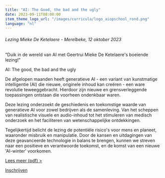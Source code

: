 ```yaml
---
title: "AI: The Good, the bad and the ugly"
date: 2023-09-11T08:00:00
item_theme_logo_url: "/images/curricula/logo_aiopschool_rond.png"
language: "nl"
---
```

###### Lezing Mieke De Ketelaere - Merelbeke, 12 oktober 2023

"Duik in de wereld van AI met Geertrui Mieke De Ketelaere's boeiende lezing!"

AI: The good, the bad and the ugly

De afgelopen maanden heeft generatieve AI - een variant van kunstmatige intelligentie (AI) die nieuwe, originele inhoud kan creëren - een ware 
revolutie teweeggebracht. Hierdoor zijn nieuwe en grensverleggende toepassingen ontstaan die voorheen ondenkbaar waren. 

Deze lezing onderzoekt de geschiedenis en toekomstige waarde van generatieve AI voor zowel bedrijven als de samenleving. 
Van het scheppen van realistische visuele en audio-inhoud tot het stimuleren van medisch onderzoek en het faciliteren van 
wetenschappelijke ontdekkingen.

Tegelijkertijd belicht de lezing de potentiële risico's voor mens en planeet, waaronder misbruik en manipulatie. 
Door de kansen en uitdagingen van deze geavanceerde technologie in balans te brengen, kunnen we streven naar een 
positieve en verantwoorde toekomst, en de komst van een nieuwe 'AI-winter' voorkomen.

[Lees meer (pdf) >](/assets/files/dwengo/flyerAIgoodbadugly.pdf)

[Inschrijven](https://keynote.eventgoose.com/)
